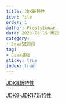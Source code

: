 ```yaml
---
title: JDK新特性
icon: file
order: 1
author: FrostyLunar
date: 2023-06-15 周四
category:
- JavaSE阶段
tag:
- Java基础
sticky: true
index: true
---
```



[JDK8新特性](01_JDK8新特性/JDK8新特性.md)

[JDK9-JDK17新特性](02_JDK9-JDK17新特性/JDK9-JDK17新特性.md)